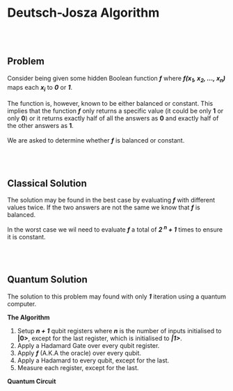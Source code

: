 <h1> Deutsch-Josza Algorithm </h1>

</br></br>

<h2>Problem</h2>
  
Consider being given some hidden Boolean function __*f*__ where __*f(x<sub>1</sub>, x<sub>2</sub>, ..., x<sub>n</sub>)*__ maps each __*x<sub>i</sub>*__ to __*0*__ or __*1*__. </br></br>
The function is, however, known to be either balanced or constant. This implies that the function __*f*__ only returns a specific value (it could be only __1__ or only __0__) or it returns exactly half of all the answers as __0__ and exactly half of the other answers as __1__.
</br>
</br>
We are asked to determine whether __*f*__ is balanced or constant.

</br></br>

<h2>Classical Solution</h2>

The solution may be found in the best case by evaluating __*f*__ with different values twice. If the two answers are not the same we know that __*f*__ is balanced.

In the worst case we wil need to evaluate __*f*__ a total of __*2 <sup>n</sup> + 1*__ times to ensure it is constant.

</br></br>

<h2>Quantum Solution</h2>

The solution to this problem may found with only __*1*__ iteration using a quantum computer.

__The Algorithm__

1. Setup __*n + 1*__ qubit registers where __*n*__ is the number of inputs initialised to __|0>__, except for the last register, which is initialised to __*|1>*__.
2. Apply a Hadamard Gate over every qubit register.
3. Apply __*f*__ (A.K.A the oracle) over every qubit.
4. Apply a Hadamard to every qubit, except for the last.
5. Measure each register, except for the last.

__Quantum Circuit__


